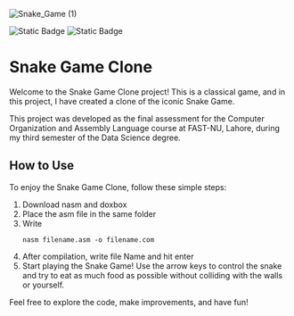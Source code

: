 

![Snake_Game (1)](https://github.com/ahmdbilal81/Snake_Game_Assembly/assets/138764971/f7867480-dec4-48f3-a520-0560876f3106)

![Static Badge](https://img.shields.io/badge/Snake%20Game-Assembly%208088-red) ![Static Badge](https://img.shields.io/badge/Nasm-Dosbox-blue)


<title>Snake Game Clone</title>


<h1>Snake Game Clone</h1>

<p>Welcome to the Snake Game Clone project! This is a classical game, and in this project, I have created a clone of the iconic Snake Game.</p>

<p>This project was developed as the final assessment for the Computer Organization and Assembly Language course at FAST-NU, Lahore, during my third semester of the Data Science degree.</p>

<h2>How to Use</h2>

<p>To enjoy the Snake Game Clone, follow these simple steps:</p>

<ol>
<li>Download nasm and doxbox</li>
<li>Place the asm file in the same folder</li>
<li>Write</li>
<pre><code>nasm filename.asm -o filename.com</code></pre>
        
<li>After compilation, write file Name and hit enter</li>
        

<li>Start playing the Snake Game! Use the arrow keys to control the snake and try to eat as much food as possible without colliding with the walls or yourself.</li>
</ol>

<p>Feel free to explore the code, make improvements, and have fun!</p>

